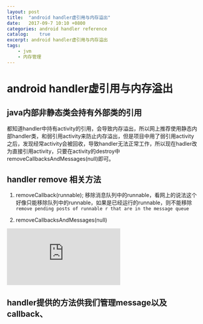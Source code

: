 ```yaml
---
layout: post
title:  "android handler虚引用与内存溢出"
date:   2017-09-7 10:10 +0800
categories: android handler reference
catalog:    true
excerpt: android handler虚引用与内存溢出
tags:
    - jvm
    - 内存管理
---
```

# android handler虚引用与内存溢出

## java内部非静态类会持有外部类的引用

都知道handler中持有activity的引用，会导致内存溢出，所以网上推荐使用静态内部handler类，和弱引用activity来防止内存溢出，但是项目中用了弱引用activity之后，发现经常activity会被回收，导致handler无法正常工作，所以现在hadler改为直接引用activity，只要在activity的destroy中removeCallbacksAndMessages(null)即可。

## handler remove 相关方法

1. removeCallback(runnable); 移除消息队列中的runnable，看网上的说法这个好像只能移除队列中的runnable，如果是已经运行的runnable，则不能移除 `remove pending posts of runnable r that are in the message queue`

1. removeCallbacksAndMessages(null)

![handler](https://developer.android.com/reference/android/os/Handler.html)

## handler提供的方法供我们管理message以及callback、